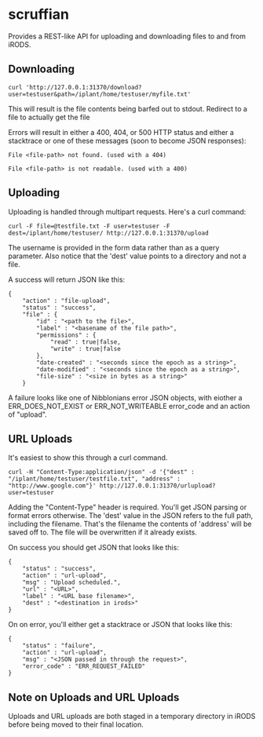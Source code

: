 # scruffian

Provides a REST-like API for uploading and downloading files to and from iRODS.

## Downloading

    curl 'http://127.0.0.1:31370/download?user=testuser&path=/iplant/home/testuser/myfile.txt'
    
This will result is the file contents being barfed out to stdout. Redirect to a file to actually get the file

Errors will result in either a 400, 404, or 500 HTTP status and either a stacktrace or one of these messages (soon to become JSON responses):

    File <file-path> not found. (used with a 404)

    File <file-path> is not readable. (used with a 400)

## Uploading

Uploading is handled through multipart requests. Here's a curl command:

    curl -F file=@testfile.txt -F user=testuser -F dest=/iplant/home/testuser/ http://127.0.0.1:31370/upload
    
The username is provided in the form data rather than as a query parameter.
Also notice that the 'dest' value points to a directory and not a file.

A success will return JSON like this:

    {
        "action" : "file-upload",
        "status" : "success",
        "file" : {
            "id" : "<path to the file>",
            "label" : "<basename of the file path>",
            "permissions" : {
                "read" : true|false,
                "write" : true|false
            },
            "date-created" : "<seconds since the epoch as a string>",
            "date-modified" : "<seconds since the epoch as a string>",
            "file-size" : "<size in bytes as a string>"
        }

A failure looks like one of Nibblonians error JSON objects, with eiother a ERR_DOES_NOT_EXIST or ERR_NOT_WRITEABLE error_code and an action of "upload".

## URL Uploads

It's easiest to show this through a curl command.

    curl -H "Content-Type:application/json" -d '{"dest" : "/iplant/home/testuser/testfile.txt", "address" : "http://www.google.com"}' http://127.0.0.1:31370/urlupload?user=testuser
    
Adding the "Content-Type" header is required. You'll get JSON parsing or format errors otherwise.
The 'dest' value in the JSON refers to the full path, including the filename. That's the filename the contents of 'address' will be saved off to. The file will be overwritten if it already exists.

On success you should get JSON that looks like this:

    {
        "status" : "success",
        "action" : "url-upload",
        "msg" : "Upload scheduled.",
        "url" : "<URL>",
        "label" : "<URL base filename>",
        "dest" : "<destination in irods>"
    }
    
On on error, you'll either get a stacktrace or JSON that looks like this:

    {
        "status" : "failure",
        "action" : "url-upload",
        "msg" : "<JSON passed in through the request>",
        "error_code" : "ERR_REQUEST_FAILED"
    }

## Note on Uploads and URL Uploads

Uploads and URL uploads are both staged in a temporary directory in iRODS before being moved to their final location.


